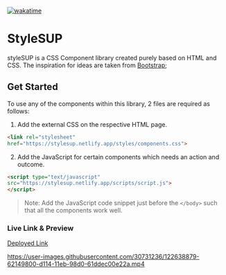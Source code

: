 [![wakatime](https://wakatime.com/badge/github/supminn/neoG_styleSUP.svg)](https://wakatime.com/badge/github/supminn/neoG_styleSUP)
# StyleSUP

styleSUP is a CSS Component library created purely based on HTML and CSS. The inspiration for ideas are taken from [Bootstrap](https://getbootstrap.com/);

## Get Started

To use any of the components within this library, 2 files are required as follows:
1. Add the external CSS on the respective HTML page.
```html
<link rel="stylesheet"
href="https://stylesup.netlify.app/styles/components.css">
```
2. Add the JavaScript for certain components which needs an action and outcome.
```HTML
<script type="text/javascript"
src="https://stylesup.netlify.app/scripts/script.js">
</script>
```
> Note: Add the JavaScript code snippet just before the `</body>` such that all the components work well.

### Live Link & Preview
[Deployed Link](https://stylesup.netlify.app/)

https://user-images.githubusercontent.com/30731236/122638879-62149800-d114-11eb-98d0-61ddec00e22a.mp4
